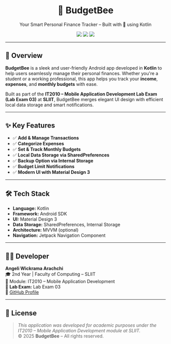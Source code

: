 <h1 align="center">🐝 BudgetBee</h1>
<p align="center">Your Smart Personal Finance Tracker – Built with 💛 using Kotlin</p>

<p align="center">
  <img src="https://img.shields.io/badge/Kotlin-Android-blueviolet?style=flat-square&logo=kotlin" />
  <img src="https://img.shields.io/badge/Status-In%20Progress-brightgreen?style=flat-square" />
  <img src="https://img.shields.io/badge/MobileApp-SLIIT--IT2010-yellow?style=flat-square" />
</p>

---

## 📱 Overview

**BudgetBee** is a sleek and user-friendly Android app developed in **Kotlin** to help users seamlessly manage their personal finances. Whether you're a student or a working professional, this app helps you track your **income**, **expenses**, and **monthly budgets** with ease.

Built as part of the **IT2010 – Mobile Application Development Lab Exam (Lab Exam 03)** at **SLIIT**, BudgetBee merges elegant UI design with efficient local data storage and smart notifications.

---

## ✨ Key Features

- ✅ **Add & Manage Transactions**
- ✅ **Categorize Expenses**
- ✅ **Set & Track Monthly Budgets**
- ✅ **Local Data Storage via SharedPreferences**
- ✅ **Backup Option via Internal Storage**
- ✅ **Budget Limit Notifications**
- ✅ **Modern UI with Material Design 3**

---

## 🛠️ Tech Stack

- **Language:** Kotlin
- **Framework:** Android SDK
- **UI:** Material Design 3
- **Data Storage:** SharedPreferences, Internal Storage
- **Architecture:** MVVM (optional)
- **Navigation:** Jetpack Navigation Component

---

## 👩‍💻 Developer

**Angeli Wickrama Arachchi**  
🎓 2nd Year | Faculty of Computing – SLIIT  
📘 Module: IT2010 – Mobile Application Development  
🧪 **Lab Exam:** Lab Exam 03  
🔗 [GitHub Profile](https://github.com/angeli-sliit)

---

## 📄 License

> _This application was developed for academic purposes under the IT2010 – Mobile Application Development module at SLIIT._  
© 2025 **BudgetBee** – All rights reserved.
